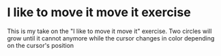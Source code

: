 # I like to move it move it exercise

This is my take on the "I like to move it move it" exercise. Two circles will grow until it cannot anymore while the cursor changes in color depending on the cursor's position
